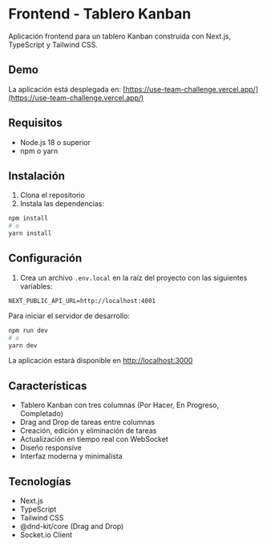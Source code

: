 # Frontend - Tablero Kanban

Aplicación frontend para un tablero Kanban construida con Next.js, TypeScript y Tailwind CSS.

## Demo

La aplicación está desplegada en: [https://use-team-challenge.vercel.app/](https://use-team-challenge.vercel.app/)

## Requisitos

- Node.js 18 o superior
- npm o yarn

## Instalación

1. Clona el repositorio
2. Instala las dependencias:
```bash
npm install
# o
yarn install
```

## Configuración

1. Crea un archivo `.env.local` en la raíz del proyecto con las siguientes variables:

```env
NEXT_PUBLIC_API_URL=http://localhost:4001
```


Para iniciar el servidor de desarrollo:

```bash
npm run dev
# o
yarn dev
```

La aplicación estará disponible en [http://localhost:3000](http://localhost:3000)

## Características

- Tablero Kanban con tres columnas (Por Hacer, En Progreso, Completado)
- Drag and Drop de tareas entre columnas
- Creación, edición y eliminación de tareas
- Actualización en tiempo real con WebSocket
- Diseño responsive
- Interfaz moderna y minimalista

## Tecnologías

- Next.js
- TypeScript
- Tailwind CSS
- @dnd-kit/core (Drag and Drop)
- Socket.io Client

